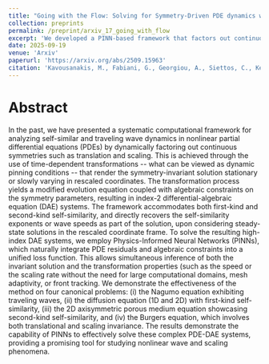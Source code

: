 ```yaml
---
title: "Going with the Flow: Solving for Symmetry-Driven PDE dynamics with Physics-informed Neural Networks"
collection: preprints
permalink: /preprint/arxiv_17_going_with_flow
excerpt: 'We developed a PINN-based framework that factors out continuous symmetries in nonlinear PDEs, transforming them into high-index DAE systems to simultaneously compute invariant solutions and symmetry parameters like wave speeds or scaling rates.'
date: 2025-09-19
venue: 'Arxiv'
paperurl: 'https://arxiv.org/abs/2509.15963'
citation: 'Kavousanakis, M., Fabiani, G., Georgiou, A., Siettos, C., Kevrekidis, P., & Kevrekidis, I. (2025). Going with the Flow: Solving for Symmetry-Driven PDE dynamics with Physics-informed Neural Networks. arXiv preprint arXiv:2509.15963.'
---
```


Abstract
=====
In the past, we have presented a systematic computational framework for analyzing self-similar and traveling wave dynamics in nonlinear partial differential equations (PDEs) by dynamically factoring out continuous symmetries such as translation and scaling. This is achieved through the use of time-dependent transformations -- what can be viewed as dynamic pinning conditions -- that render the symmetry-invariant solution stationary or slowly varying in rescaled coordinates. The transformation process yields a modified evolution equation coupled with algebraic constraints on the symmetry parameters, resulting in index-2 differential-algebraic equation (DAE) systems. The framework accommodates both first-kind and second-kind self-similarity, and directly recovers the self-similarity exponents or wave speeds as part of the solution, upon considering steady-state solutions in the rescaled coordinate frame. To solve the resulting high-index DAE systems, we employ Physics-Informed Neural Networks (PINNs), which naturally integrate PDE residuals and algebraic constraints into a unified loss function. This allows simultaneous inference of both the invariant solution and the transformation properties (such as the speed or the scaling rate without the need for large computational domains, mesh adaptivity, or front tracking. We demonstrate the effectiveness of the method on four canonical problems: (i) the Nagumo equation exhibiting traveling waves, (ii) the diffusion equation (1D and 2D) with first-kind self-similarity, (iii) the 2D axisymmetric porous medium equation showcasing second-kind self-similarity, and (iv) the Burgers equation, which involves both translational and scaling invariance. The results demonstrate the capability of PINNs to effectively solve these complex PDE-DAE systems, providing a promising tool for studying nonlinear wave and scaling phenomena.
